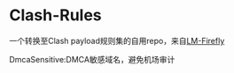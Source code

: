 # Clash-Rules
一个转换至Clash payload规则集的自用repo，来自[LM-Firefly](https://github.com/LM-Firefly/Rules)

DmcaSensitive:DMCA敏感域名，避免机场审计
